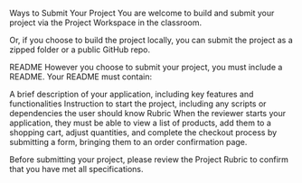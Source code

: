 Ways to Submit Your Project
You are welcome to build and submit your project via the Project Workspace in the classroom.

Or, if you choose to build the project locally, you can submit the project as a zipped folder or a public GitHub repo.

README
However you choose to submit your project, you must include a README. Your README must contain:

A brief description of your application, including key features and functionalities
Instruction to start the project, including any scripts or dependencies the user should know
Rubric
When the reviewer starts your application, they must be able to view a list of products, add them to a shopping cart, adjust quantities, and complete the checkout process by submitting a form, bringing them to an order confirmation page.

Before submitting your project, please review the Project Rubric to confirm that you have met all specifications.
